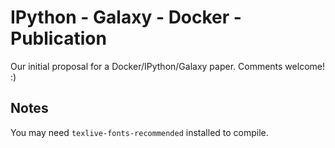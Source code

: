 IPython - Galaxy - Docker - Publication
=======================================

Our initial proposal for a Docker/IPython/Galaxy paper. Comments welcome! :)

Notes
-----

You may need `texlive-fonts-recommended` installed to compile.
